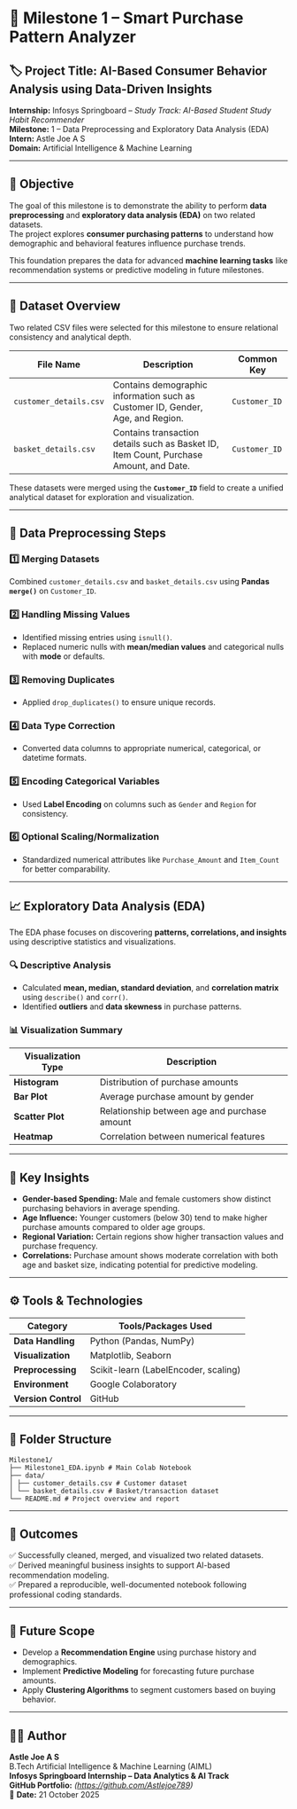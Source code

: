 # 🧠 Milestone 1 – Smart Purchase Pattern Analyzer

## 🏷️ Project Title: **AI-Based Consumer Behavior Analysis using Data-Driven Insights**

**Internship:** Infosys Springboard – _Study Track: AI-Based Student Study Habit Recommender_  
**Milestone:** 1 – Data Preprocessing and Exploratory Data Analysis (EDA)  
**Intern:** Astle Joe A S  
**Domain:** Artificial Intelligence & Machine Learning

---

## 🎯 Objective

The goal of this milestone is to demonstrate the ability to perform **data preprocessing** and **exploratory data analysis (EDA)** on two related datasets.  
The project explores **consumer purchasing patterns** to understand how demographic and behavioral features influence purchase trends.

This foundation prepares the data for advanced **machine learning tasks** like recommendation systems or predictive modeling in future milestones.

---

## 📂 Dataset Overview

Two related CSV files were selected for this milestone to ensure relational consistency and analytical depth.

| File Name              | Description                                                                            | Common Key    |
| ---------------------- | -------------------------------------------------------------------------------------- | ------------- |
| `customer_details.csv` | Contains demographic information such as Customer ID, Gender, Age, and Region.         | `Customer_ID` |
| `basket_details.csv`   | Contains transaction details such as Basket ID, Item Count, Purchase Amount, and Date. | `Customer_ID` |

These datasets were merged using the **`Customer_ID`** field to create a unified analytical dataset for exploration and visualization.

---

## 🧹 Data Preprocessing Steps

### 1️⃣ Merging Datasets

Combined `customer_details.csv` and `basket_details.csv` using **Pandas `merge()`** on `Customer_ID`.

### 2️⃣ Handling Missing Values

- Identified missing entries using `isnull()`.
- Replaced numeric nulls with **mean/median values** and categorical nulls with **mode** or defaults.

### 3️⃣ Removing Duplicates

- Applied `drop_duplicates()` to ensure unique records.

### 4️⃣ Data Type Correction

- Converted data columns to appropriate numerical, categorical, or datetime formats.

### 5️⃣ Encoding Categorical Variables

- Used **Label Encoding** on columns such as `Gender` and `Region` for consistency.

### 6️⃣ Optional Scaling/Normalization

- Standardized numerical attributes like `Purchase_Amount` and `Item_Count` for better comparability.

---

## 📈 Exploratory Data Analysis (EDA)

The EDA phase focuses on discovering **patterns, correlations, and insights** using descriptive statistics and visualizations.

### 🔍 Descriptive Analysis

- Calculated **mean, median, standard deviation**, and **correlation matrix** using `describe()` and `corr()`.
- Identified **outliers** and **data skewness** in purchase patterns.

### 📊 Visualization Summary

| Visualization Type | Description                                  |
| ------------------ | -------------------------------------------- |
| **Histogram**      | Distribution of purchase amounts             |
| **Bar Plot**       | Average purchase amount by gender            |
| **Scatter Plot**   | Relationship between age and purchase amount |
| **Heatmap**        | Correlation between numerical features       |

---

## 🧠 Key Insights

- **Gender-based Spending:** Male and female customers show distinct purchasing behaviors in average spending.
- **Age Influence:** Younger customers (below 30) tend to make higher purchase amounts compared to older age groups.
- **Regional Variation:** Certain regions show higher transaction values and purchase frequency.
- **Correlations:** Purchase amount shows moderate correlation with both age and basket size, indicating potential for predictive modeling.

---

## ⚙️ Tools & Technologies

| Category            | Tools/Packages Used                  |
| ------------------- | ------------------------------------ |
| **Data Handling**   | Python (Pandas, NumPy)               |
| **Visualization**   | Matplotlib, Seaborn                  |
| **Preprocessing**   | Scikit-learn (LabelEncoder, scaling) |
| **Environment**     | Google Colaboratory                  |
| **Version Control** | GitHub                               |

---

## 📘 Folder Structure

```
Milestone1/
├── Milestone1_EDA.ipynb # Main Colab Notebook
├── data/
│ ├── customer_details.csv # Customer dataset
│ └── basket_details.csv # Basket/transaction dataset
└── README.md # Project overview and report
```

---

## 📍 Outcomes

✅ Successfully cleaned, merged, and visualized two related datasets.  
✅ Derived meaningful business insights to support AI-based recommendation modeling.  
✅ Prepared a reproducible, well-documented notebook following professional coding standards.

---

## 🚀 Future Scope

- Develop a **Recommendation Engine** using purchase history and demographics.
- Implement **Predictive Modeling** for forecasting future purchase amounts.
- Apply **Clustering Algorithms** to segment customers based on buying behavior.

---

## 👨‍💻 Author

**Astle Joe A S**  
B.Tech Artificial Intelligence & Machine Learning (AIML)  
**Infosys Springboard Internship – Data Analytics & AI Track**  
**GitHub Portfolio:** _(https://github.com/Astlejoe789)_  
📅 **Date:** 21 October 2025
